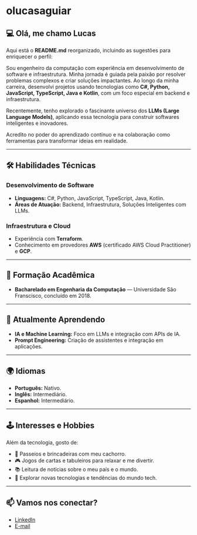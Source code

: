# olucasaguiar

## 💻 Olá, me chamo Lucas

Aqui está o **README.md** reorganizado, incluindo as sugestões para enriquecer o perfil:

Sou engenheiro da computação com experiência em desenvolvimento de software e infraestrutura. Minha jornada é guiada pela paixão por resolver problemas complexos e criar soluções impactantes. Ao longo da minha carreira, desenvolvi projetos usando tecnologias como **C#, Python, JavaScript, TypeScript, Java e Kotlin**, com um foco especial em backend e infraestrutura.

Recentemente, tenho explorado o fascinante universo dos **LLMs (Large Language Models)**, aplicando essa tecnologia para construir softwares inteligentes e inovadores.

Acredito no poder do aprendizado contínuo e na colaboração como ferramentas para transformar ideias em realidade.

---

## 🛠️ Habilidades Técnicas

### **Desenvolvimento de Software**

- **Linguagens:** C#, Python, JavaScript, TypeScript, Java, Kotlin.
- **Áreas de Atuação:** Backend, Infraestrutura, Soluções Inteligentes com LLMs.

### **Infraestrutura e Cloud**

- Experiência com **Terraform**.
- Conhecimento em provedores **AWS** (certificado AWS Cloud Practitioner) e **GCP**.

---

## 📘 Formação Acadêmica

- **Bacharelado em Engenharia da Computação** — Universidade São Franscisco, concluído em 2018.

---

## 🌱 Atualmente Aprendendo

- **IA e Machine Learning:** Foco em LLMs e integração com APIs de IA.
- **Prompt Engineering:** Criação de assistentes e integração em aplicações.

---

## 🌍 Idiomas

- **Português:** Nativo.
- **Inglês:** Intermediário.
- **Espanhol:** Intermediário.

---

## 🕹️ Interesses e Hobbies  

Além da tecnologia, gosto de:  

- 🐶 Passeios e brincadeiras com meu cachorro.  
- 🎮 Jogos de cartas e tabuleiros para relaxar e me divertir.  
- 📚 Leitura de notícias sobre o meu país e o mundo.  
- 🌱 Explorar novas tecnologias e tendências do mundo tech.  

---

## 📫 Vamos nos conectar?

- [LinkedIn](http://linkedin.com/in/lucas-aguiar)
- [E-mail](mailto:lucasnaguiar@outlook.com)
